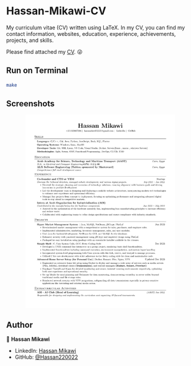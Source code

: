 # Hassan-Mikawi-CV

My curriculum vitae (CV) written using LaTeX. In my CV, you can find my contact information, websites, education, experience, achievements, projects, and skills.

Please find attached my [CV](https://drive.google.com/drive/folders/12na_gBqg9st2HnXpnHxOh7GeVchT1mGV?usp=sharing). 😜

## Run on Terminal

```sh
make
```

## Screenshots

<p align="center">
    <img alt="Screenshot" src="mikawi_CV.png" width="400">
</p>

## Author

👤 **Hassan Mikawi**

* LinkedIn: [Hassan Mikawi](https://www.linkedin.com/in/hassan-mikawi-1314b9238/)
* GitHub: [@Hassan220022](https://github.com/Hassan220022)
